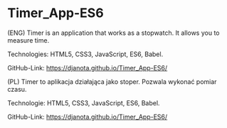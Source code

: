 # Timer_App-ES6
(ENG) Timer is an application that works as a stopwatch. It allows you to measure time.

Technologies: HTML5, CSS3, JavaScript, ES6, Babel.

GitHub-Link:  https://djanota.github.io/Timer_App-ES6/

(PL) Timer to aplikacja działająca jako stoper. Pozwala wykonać pomiar czasu. 

Technologie: HTML5, CSS3, JavaScript, ES6, Babel.

GitHub-Link: https://djanota.github.io/Timer_App-ES6/